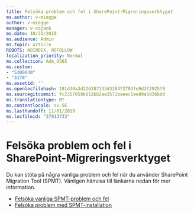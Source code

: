 ```yaml
---
title: Felsöka problem och fel i SharePoint-Migreringsverktyget
ms.author: v-miegge
author: v-miegge
manager: v-cojank
ms.date: 10/31/2019
ms.audience: Admin
ms.topic: article
ROBOTS: NOINDEX, NOFOLLOW
localization_priority: Normal
ms.collection: Adm_O365
ms.custom:
- "5300030"
- "3178"
ms.assetid: ''
ms.openlocfilehash: 191d30a3d226387333d330472703fe9d3f2925f9
ms.sourcegitcommit: fc2357059b6126b2ae3571baeec1ee89a5d36bdd
ms.translationtype: MT
ms.contentlocale: sv-SE
ms.lasthandoff: 11/01/2019
ms.locfileid: "37913733"
---
```

# <a name="troubleshooting-sharepoint-migration-tool-issues-and-errors"></a>Felsöka problem och fel i SharePoint-Migreringsverktyget

Du kan stöta på några vanliga problem och fel när du använder SharePoint Migration Tool (SPMT). Vänligen hänvisa till länkarna nedan för mer information.

* [Felsöka vanliga SPMT-problem och fel](https://docs.microsoft.com/sharepointmigration/troubleshooting-common-spmt-issues)
* [Felsöka problem med SPMT-installation](https://docs.microsoft.com/sharepointmigration/spmt-install-issues)